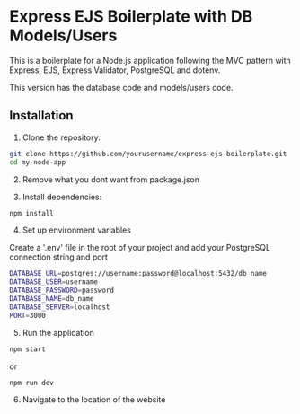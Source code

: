 
# Express EJS Boilerplate with DB Models/Users

This is a boilerplate for a Node.js application following the MVC pattern with Express, EJS, Express Validator, PostgreSQL and dotenv.

This version has the database code and models/users code.

## Installation

1. Clone the repository:
```sh
git clone https://github.com/yourusername/express-ejs-boilerplate.git
cd my-node-app
```

2. Remove what you dont want from package.json

3. Install dependencies:
```sh
npm install
```

4. Set up environment variables

Create a '.env' file in the root of your project and add your PostgreSQL connection string and port
```sh
DATABASE_URL=postgres://username:password@localhost:5432/db_name
DATABASE_USER=username
DATABASE_PASSWORD=password
DATABASE_NAME=db_name
DATABASE_SERVER=localhost
PORT=3000
```

5. Run the application
```sh
npm start
```
or
```sh
npm run dev
```

6. Navigate to the location of the website

